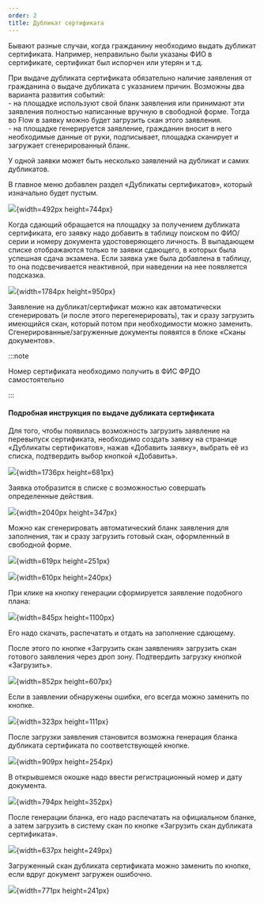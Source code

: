```yaml
---
order: 2
title: Дубликат сертификата
---
```


Бывают разные случаи, когда гражданину необходимо выдать дубликат сертификата. Например, неправильно были указаны ФИО в сертификате, сертификат был испорчен или утерян и т.д.

При выдаче дубликата сертификата обязательно наличие заявления от гражданина о выдаче дубликата с указанием причин. Возможны два варианта развития событий:\
\- на площадке используют свой бланк заявления или принимают эти заявления полностью написанные вручную в свободной форме. Тогда во Flow в заявку можно будет загрузить скан этого заявления.\
\- на площадке генерируется заявление, гражданин вносит в него необходимые данные от руки, подписывает, площадка сканирует и загружает сгенерированный бланк.

У одной заявки может быть несколько заявлений на дубликат и самих дубликатов.

В главное меню добавлен раздел «Дубликаты сертификатов», который изначально будет пустым.

![](./dublikat-sertifikata-2.png){width=492px height=744px}

Когда сдающий обращается на площадку за получением дубликата сертификата, его заявку надо добавить в таблицу поиском по ФИО/серии и номеру документа удостоверяющего личность. В выпадающем списке отображаются только те заявки сдающего, в которых была успешная сдача экзамена. Если заявка уже была добавлена в таблицу, то она подсвечивается неактивной, при наведении на нее появляется подсказка.

![](./dublikat-sertifikata.png){width=1784px height=950px}



Заявление на дубликат/сертификат можно как автоматически сгенерировать (и после этого перегенерировать), так и сразу загрузить имеющийся скан, который потом при необходимости можно заменить. Сгенерированные/загруженные документы появятся в блоке «Сканы документов».

:::note 

Номер сертификата необходимо получить в ФИС ФРДО самостоятельно

:::

#### Подробная инструкция по выдаче дубликата сертификата

Для того, чтобы  появилась возможность загрузить заявление на перевыпуск сертификата, необходимо создать заявку  на странице «Дубликаты сертификатов», нажав «Добавить заявку», выбрать её из списка, подтвердить выбор кнопкой «Добавить».

![](./dublikat-sertifikata-3.png){width=1736px height=681px}

Заявка отобразится в списке с возможностью совершать определенные действия.

![](./dublikat-sertifikata-4.png){width=2040px height=347px}

Можно как сгенерировать автоматический бланк заявления для заполнения, так и сразу загрузить готовый скан, оформленный в свободной форме.

![](./dublikat-sertifikata-5.png){width=619px height=251px}

![](./dublikat-sertifikata-6.png){width=610px height=240px}

При клике на кнопку генерации сформируется заявление подобного плана:

![](./dublikat-sertifikata-7.png){width=845px height=1100px}

Его надо скачать, распечатать и отдать на заполнение сдающему.

После этого по кнопке «Загрузить скан заявления» загрузить скан готового заявления через дроп зону. Подтвердить загрузку кнопкой «Загрузить».

![](./dublikat-sertifikata-8.png){width=852px height=607px}

Если в заявлении обнаружены ошибки, его всегда можно заменить по кнопке.

![](./dublikat-sertifikata-12.png){width=323px height=111px}

После загрузки заявления становится возможна генерация бланка дубликата сертификата по соответствующей кнопке.

![](./dublikat-sertifikata-9.png){width=909px height=254px}

В открывшемся окошке надо ввести регистрационный номер и дату документа.

![](./dublikat-sertifikata-10.png){width=794px height=352px}

После генерации бланка, его надо распечатать на официальном бланке, а затем загрузить в систему скан по кнопке «Загрузить скан дубликата сертификата».

![](./dublikat-sertifikata-11.png){width=637px height=249px}

Загруженный скан дубликата сертификата можно заменить по кнопке, если вдруг документ загружен ошибочно.

![](./dublikat-sertifikata-13.png){width=771px height=241px}